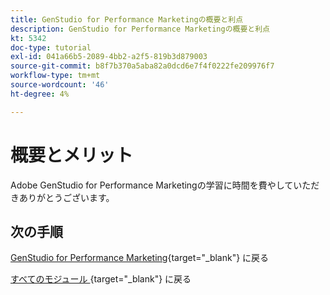 ```yaml
---
title: GenStudio for Performance Marketingの概要と利点
description: GenStudio for Performance Marketingの概要と利点
kt: 5342
doc-type: tutorial
exl-id: 041a66b5-2089-4bb2-a2f5-819b3d879003
source-git-commit: b8f7b370a5aba82a0dcd6e7f4f0222fe209976f7
workflow-type: tm+mt
source-wordcount: '46'
ht-degree: 4%

---
```


# 概要とメリット

Adobe GenStudio for Performance Marketingの学習に時間を費やしていただきありがとうございます。


## 次の手順

[GenStudio for Performance Marketing](./genstudio.md){target="_blank"} に戻る

[ すべてのモジュール ](./../../../overview.md){target="_blank"} に戻る
